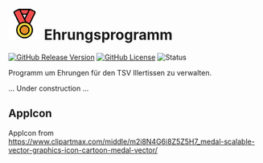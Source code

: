 # ![AppIcon](AppIcon/AppIcon.png) Ehrungsprogramm

[![GitHub Release Version](https://img.shields.io/github/v/release/M1S2/Ehrungsprogramm)](https://github.com/M1S2/Ehrungsprogramm/releases/latest)
[![GitHub License](https://img.shields.io/github/license/M1S2/Ehrungsprogramm)](LICENSE.md)
![Status](https://img.shields.io/badge/status-Development-blue)

Programm um Ehrungen für den TSV Illertissen zu verwalten.

... Under construction ...

## AppIcon
AppIcon from https://www.clipartmax.com/middle/m2i8N4G6i8Z5Z5H7_medal-scalable-vector-graphics-icon-cartoon-medal-vector/